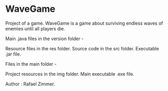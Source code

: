 # WaveGame
Project of a game. WaveGame is a game about surviving endless waves of enemies until all players die.

Main .java files in the version folder -

Resource files in the res folder.
Source code in the src folder.
Executable .jar file.

Files in the main folder -

Project resources in the img folder.
Main executable .exe file.

Author :
Rafael Zimmer.
